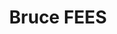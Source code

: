 ---
home: true
title: Bruce FEES
icon: home
containerClass: home
# Banner
heroText: Bruce FEES
tagline: 前端工程化多包管理解决方案
heroImage: https://jowayyoung.github.io/static/bruce/logo.svg
heroImageDark: https://jowayyoung.github.io/static/bruce/logo.svg
heroImageStyle:
bgImage: https://jowayyoung.github.io/static/bruce/bg/red-light.svg
bgImageDark: https://jowayyoung.github.io/static/bruce/bg/red-dark.svg
bgImageStyle:
  background-attachment: fixed
# heroFullScreen: true
actions:
  - link: /app/index.md
    text: 📦 bruce-app
    type: primary
  - link: /ico/index.md
    text: 🔥 bruce-ico
  - link: /img/index.md
    text: 🖼️ bruce-img
  - link: /lng/index.md
    text: 🌐 bruce-lng
  - link: /pkg/index.md
    text: ⚡ bruce-pkg
  - link: /std/index.md
    text: ⚙️ bruce-std
  - link: /ui/index.md
    text: 🎨 bruce-ui
  - link: /us/index.md
    text: 🛠️ bruce-us
# Content
highlights:
  - header: 介绍
    description: <span class="line"><b>Bruce FEES</b>是一套完整的多功能的<b>前端工程化多包管理解决方案</b>，涵盖前端开发流程中常见的多个<b>脚手架</b>、<b>工具</b>和<b>类库</b>。</span><span class="line">它基于<b>webpack、rollup、postcss、sass、less、babel、typescript、stylelint、eslint、jest、react、vue、vuepress</b>等多个<b>Npm模块</b>搭建和开发底层架构，采用<b>Monorepo模式</b>和<b>pnpm</b>组织和管理仓库代码。</span><span class="line">目的是简化整个前端开发流程，通过自动化工具处理那些重复繁琐的任务，以便提高整体开发效率并降低维护成本。这个框架还致力提供一个高度可扩展的基础架构，方便开发人员在项目中增加新的工具和技术，以便满足不断变化的需求。</span>
    image: https://jowayyoung.github.io/static/bruce/summary.svg
    bgImage: https://jowayyoung.github.io/static/bruce/bg/cyan-light.svg
    bgImageDark: https://jowayyoung.github.io/static/bruce/bg/cyan-dark.svg
  - header: 方案
    description: 一套完整的多功能前端工程化多包管理解决方案
    image: https://jowayyoung.github.io/static/bruce/scheme.svg
    bgImage: https://jowayyoung.github.io/static/bruce/bg/blue-light.svg
    bgImageDark: https://jowayyoung.github.io/static/bruce/bg/blue-dark.svg
    features:
      - details: 一个零配置开箱即用的JS/React应用自动化构建脚手架，真正实现构建代码和业务代码完全分离，无需关注构建过程，专心编写业务代码
        link: /app/index.md
        title: 📦 bruce-app
      - details: 一个基于CSS背景遮罩生成CSS图标的图标处理工具，为图标提供文件监听、格式转换和样式生成的功能
        link: /ico/index.md
        title: 🔥 bruce-ico
      - details: 一个多功能无限制的图像处理工具，为图像提供压缩、分组、标记和变换的批处理功能
        link: /img/index.md
        title: 🖼️ bruce-img
      - details: 一个方便管理多国语言文案的语言处理工具，为i18n业务需求提供表格式的管理功能
        link: /lng/index.md
        title: 🌐 bruce-lng
      - details: 一个强化Npm命令的模块处理工具，为模块提供基本骨架创建和链式检查发布的功能
        link: /pkg/index.md
        title: ⚡ bruce-pkg
      - details: 一个集成代码校验的VSCode配置工具，配合VSCode插件为用户提供项目文件的代码校验、代码美化、代码修复和错误提示的功能
        link: /std/index.md
        title: ⚙️ bruce-std
      - details: 一个基于React开发的通用组件库，提供基础组件、表单组件、向导组件、展示组件、反馈组件等通用组件
        link: /ui/index.md
        title: 🎨 bruce-ui
      - details: 一个没有框架约束的通用工具库，提供Web环境、Node环境和混合环境的工具函数
        link: /us/index.md
        title: 🛠️ bruce-us
      - details:
        link:
        title:
  - header: 特性
    image: https://jowayyoung.github.io/static/bruce/feature.svg
    bgImage: https://jowayyoung.github.io/static/bruce/bg/purple-light.svg
    bgImageDark: https://jowayyoung.github.io/static/bruce/bg/purple-dark.svg
    highlights:
      - title: 📦 开箱即用
        details: 涵盖的解决方案全部做到零配置开箱即用
      - title: 🛡️ 类型定义
        details: 使用TypeScript开发并提供完整的类型定义文件
      - title: ♻️ 全栈构建
        details: 基于Monorepo模式和全栈链路构思完成每个解决方案
      - title: 📋 规范保障
        details: 深入每个场景内部做好开发阶段的编码细节和代码规范
      - title: 💪 自身提炼
        details: 提炼自身多年的前端工程化和架构设计的工作经验和解决方案
  - header: 安装
    description: <span class="line">在安装之前必须确保<code>node</code>在<code>v18</code>以上，可用<a href="https://github.com/nvm-sh/nvm">nvm</a>或<a href="https://github.com/tj/n">n</a>控制多版本的<code>node环境</code>。</span><span class="line">使用<code>npm</code>安装所需的解决方案到全局环境中，<code>xyz</code>为上述可用包名。</span><span class="line">💥<code>npm i -g @yangzw/bruce-xyz</code></span><span class="line">使用<code>yarn</code>安装所需的解决方案到全局环境中，<code>xyz</code>为上述可用包名。</span><span class="line">💥<code>yarn add global @yangzw/bruce-xyz</code></span><span class="line">使用<code>pnpm</code>安装所需的解决方案到全局环境中，<code>xyz</code>为上述可用包名。</span><span class="line">💥<code>pnpm i -g @yangzw/bruce-xyz</code></span><span class="line line-top"><b>使用npm安装失败</b></span><span class="line">✅ 切换npm镜像为淘宝镜像：<code>npm config set registry https://registry.npmmirror.com/</code></span><span class="line">✅ 切换node镜像为淘宝镜像：<code>npm config set disturl https://npm.taobao.org/mirrors/node/</code></span><span class="line">✅ 重新执行安装命令：<code>npm i -g @yangzw/bruce-xyz</code></span><span class="linebi"><b>使用yarn安装失败</b></span><span class="line">✅ 切换yarn镜像为淘宝镜像：<code>yarn config set registry https://registry.npmmirror.com/</code></span><span class="line">✅ 切换node镜像为淘宝镜像：<code>yarn config set disturl https://npm.taobao.org/mirrors/node/</code></span><span class="line">✅ 重新执行安装命令：<code>yarn add global @yangzw/bruce-xyz</code></span><span class="line"><b>使用pnpm安装失败</b></span><span class="line">✅ 切换pnpm镜像为淘宝镜像：<code>pnpm config set registry https://registry.npmmirror.com/</code></span><span class="line">✅ 切换node镜像为淘宝镜像：<code>pnpm config set disturl https://npm.taobao.org/mirrors/node/</code></span><span class="line line-bottom">✅ 重新执行安装命令：<code>pnpm i -g @yangzw/bruce-xyz</code></span><span class="line">在安装每个子包之后，请结合文档来使用。当然你也可以fork一份仓库代码，搭建一套属于自己的<b>前端工程化多包管理解决方案</b>。</span>
    image: https://jowayyoung.github.io/static/bruce/install.svg
    bgImage: https://jowayyoung.github.io/static/bruce/bg/orange-light.svg
    bgImageDark: https://jowayyoung.github.io/static/bruce/bg/orange-dark.svg
  - header: 反馈
    description: <span class="line"><b>JowayYoung</b>，<b>资深前端工程师</b>，就职于网易互动娱乐事业群，负责前端工程化和前端架构设计相关的工作。同时，拥有弃医从码的神奇经历，非常热爱技术输出，也是<b>掘金社区Lv7优秀作家</b>，发表过多本掘金小册。</span><span class="line"><em class="point"><a href="https://juejin.cn/book/6850413616484040711" target="_blank">《玩转CSS的艺术之美》</a></em><em class="point"><a href="https://juejin.cn/book/7034689774719860739" target="_blank">《从零到一落地前端工程化》</a></em><em class="point">《Node命令行工具的实战通关秘诀》 <small>写作中，争取2023年12月底完成</small></em></span><span class="line">如果有问题请到<a href="https://github.com/JowayYoung/bruce/issues">Github Issues</a>留言或通过右边的方式联系我<b>JowayYoung</b>。</span>
    # image: https://jowayyoung.github.io/static/bruce/feedback.svg
    # image: https://jowayyoung.github.io/static/bruce/qrcode-me.jpg
    image: https://jowayyoung.github.io/static/bruce/qrcode-us.jpg
    bgImage: https://jowayyoung.github.io/static/bruce/bg/green-light.svg
    bgImageDark: https://jowayyoung.github.io/static/bruce/bg/green-dark.svg
copyright: false
footer: <span class="mark-blue">MIT Licensed</span> | Copyright © <span class="mark-orange">2017~Present</span><br>Powered By <span class="mark-red">JowayYoung</span>
---